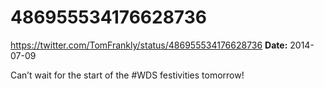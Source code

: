 # 486955534176628736
https://twitter.com/TomFrankly/status/486955534176628736
**Date:** 2014-07-09

Can’t wait for the start of the #WDS festivities tomorrow!
